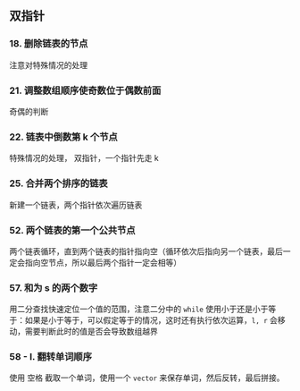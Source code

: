 ## 双指针

### 18. 删除链表的节点
注意对特殊情况的处理

### 21. 调整数组顺序使奇数位于偶数前面
奇偶的判断

### 22. 链表中倒数第 k 个节点
特殊情况的处理， 双指针，一个指针先走 k



### 25. 合并两个排序的链表
新建一个链表，两个指针依次遍历链表



### 52. 两个链表的第一个公共节点
两个链表循环，直到两个链表的指针指向空（循环依次后指向另一个链表，最后一定会指向空节点，所以最后两个指针一定会相等）



### 57. 和为 s 的两个数字
用二分查找快速定位一个值的范围，注意二分中的 `while` 使用小于还是小于等于：如果是小于等于，可以假定等于的情况，这时还有执行依次运算，`l, r` 会移动，需要判断此时的值是否会导致数组越界




### 58 - I. 翻转单词顺序
使用 空格 截取一个单词，使用一个 `vector` 来保存单词，然后反转，最后拼接。